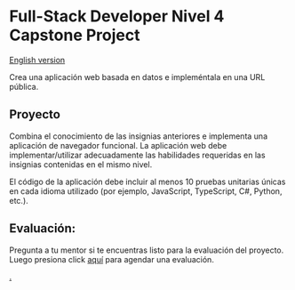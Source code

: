 # Full-Stack Developer Nivel 4 Capstone Project

[English version](capstone4.md)

Crea una aplicación web basada en datos e impleméntala en una URL pública.

## Proyecto

Combina el conocimiento de las insignias anteriores e implementa una aplicación de navegador funcional. La aplicación web debe implementar/utilizar adecuadamente las habilidades requeridas en las insignias contenidas en el mismo nivel.

El código de la aplicación debe incluir al menos 10 pruebas unitarias únicas en cada idioma utilizado (por ejemplo, JavaScript, TypeScript, C#, Python, etc.).

## Evaluación:

Pregunta a tu mentor si te encuentras listo para la evaluación del proyecto. Luego presiona click [aquí](https://webdev.codex.academy/capstone4) para agendar una evaluación.

[.](level-4)
